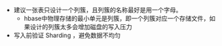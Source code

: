 - 建议一张表只设计一个列簇，且列簇的名称最好是用一个字母。
	- hbase中物理存储的最小单元是列簇，即一个列簇对应一个存储文件，如果设计的列簇太多会增加磁盘的写入压力
- 写入前验证 Sharding ，避免数据不均匀